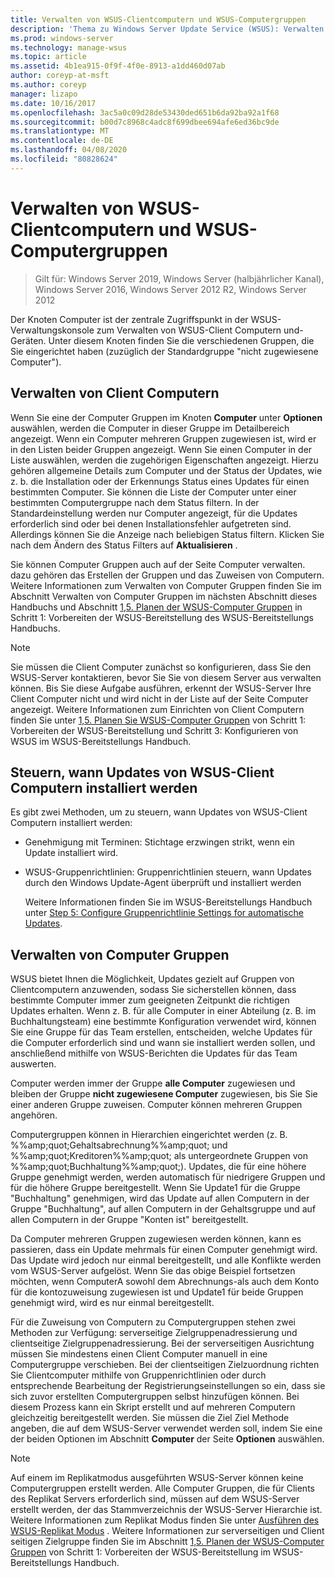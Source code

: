 ```yaml
---
title: Verwalten von WSUS-Clientcomputern und WSUS-Computergruppen
description: 'Thema zu Windows Server Update Service (WSUS): Verwalten von Client Computern und-Gruppen'
ms.prod: windows-server
ms.technology: manage-wsus
ms.topic: article
ms.assetid: 4b1ea915-0f9f-4f0e-8913-a1dd460d07ab
author: coreyp-at-msft
ms.author: coreyp
manager: lizapo
ms.date: 10/16/2017
ms.openlocfilehash: 3ac5a0c09d28de53430ded651b6da92ba92a1f68
ms.sourcegitcommit: b00d7c8968c4adc8f699dbee694afe6ed36bc9de
ms.translationtype: MT
ms.contentlocale: de-DE
ms.lasthandoff: 04/08/2020
ms.locfileid: "80828624"
---
```

# <a name="managing-wsus-client-computers-and-wsus-computer-groups"></a>Verwalten von WSUS-Clientcomputern und WSUS-Computergruppen

>Gilt für: Windows Server 2019, Windows Server (halbjährlicher Kanal), Windows Server 2016, Windows Server 2012 R2, Windows Server 2012

Der Knoten Computer ist der zentrale Zugriffspunkt in der WSUS-Verwaltungskonsole zum Verwalten von WSUS-Client Computern und-Geräten. Unter diesem Knoten finden Sie die verschiedenen Gruppen, die Sie eingerichtet haben (zuzüglich der Standardgruppe "nicht zugewiesene Computer").

## <a name="managing-client-computers"></a>Verwalten von Client Computern
Wenn Sie eine der Computer Gruppen im Knoten **Computer** unter **Optionen** auswählen, werden die Computer in dieser Gruppe im Detailbereich angezeigt. Wenn ein Computer mehreren Gruppen zugewiesen ist, wird er in den Listen beider Gruppen angezeigt. Wenn Sie einen Computer in der Liste auswählen, werden die zugehörigen Eigenschaften angezeigt. Hierzu gehören allgemeine Details zum Computer und der Status der Updates, wie z. b. die Installation oder der Erkennungs Status eines Updates für einen bestimmten Computer. Sie können die Liste der Computer unter einer bestimmten Computergruppe nach dem Status filtern. In der Standardeinstellung werden nur Computer angezeigt, für die Updates erforderlich sind oder bei denen Installationsfehler aufgetreten sind. Allerdings können Sie die Anzeige nach beliebigen Status filtern. Klicken Sie nach dem Ändern des Status Filters auf **Aktualisieren** .

Sie können Computer Gruppen auch auf der Seite Computer verwalten. dazu gehören das Erstellen der Gruppen und das Zuweisen von Computern. Weitere Informationen zum Verwalten von Computer Gruppen finden Sie im Abschnitt Verwalten von Computer Gruppen im nächsten Abschnitt dieses Handbuchs und Abschnitt [1,5. Planen der WSUS-Computer Gruppen](../plan/plan-your-wsus-deployment.md#15-plan-wsus-computer-groups) in Schritt 1: Vorbereiten der WSUS-Bereitstellung des WSUS-Bereitstellungs Handbuchs.

> [!NOTE]
> Sie müssen die Client Computer zunächst so konfigurieren, dass Sie den WSUS-Server kontaktieren, bevor Sie Sie von diesem Server aus verwalten können. Bis Sie diese Aufgabe ausführen, erkennt der WSUS-Server Ihre Client Computer nicht und wird nicht in der Liste auf der Seite Computer angezeigt. Weitere Informationen zum Einrichten von Client Computern finden Sie unter [1,5. Planen Sie WSUS-Computer Gruppen](../plan/plan-your-wsus-deployment.md#15-plan-wsus-computer-groups) von Schritt 1: Vorbereiten der WSUS-Bereitstellung und Schritt 3: Konfigurieren von WSUS im WSUS-Bereitstellungs Handbuch.

## <a name="controlling-when-wsus-client-computers-install-updates"></a>Steuern, wann Updates von WSUS-Client Computern installiert werden
Es gibt zwei Methoden, um zu steuern, wann Updates von WSUS-Client Computern installiert werden:

-   Genehmigung mit Terminen: Stichtage erzwingen strikt, wenn ein Update installiert wird.

-   WSUS-Gruppenrichtlinien: Gruppenrichtlinien steuern, wann Updates durch den Windows Update-Agent überprüft und installiert werden

    Weitere Informationen finden Sie im WSUS-Bereitstellungs Handbuch unter [Step 5: Configure Gruppenrichtlinie Settings for automatische Updates](../deploy/4-configure-group-policy-settings-for-automatic-updates.md).

## <a name="managing-computer-groups"></a>Verwalten von Computer Gruppen
WSUS bietet Ihnen die Möglichkeit, Updates gezielt auf Gruppen von Clientcomputern anzuwenden, sodass Sie sicherstellen können, dass bestimmte Computer immer zum geeigneten Zeitpunkt die richtigen Updates erhalten. Wenn z. B. für alle Computer in einer Abteilung (z. B. im Buchhaltungsteam) eine bestimmte Konfiguration verwendet wird, können Sie eine Gruppe für das Team erstellen, entscheiden, welche Updates für die Computer erforderlich sind und wann sie installiert werden sollen, und anschließend mithilfe von WSUS-Berichten die Updates für das Team auswerten.

Computer werden immer der Gruppe **alle Computer** zugewiesen und bleiben der Gruppe **nicht zugewiesene Computer** zugewiesen, bis Sie Sie einer anderen Gruppe zuweisen. Computer können mehreren Gruppen angehören.

Computergruppen können in Hierarchien eingerichtet werden (z. B. %%amp;quot;Gehaltsabrechnung%%amp;quot; und %%amp;quot;Kreditoren%%amp;quot; als untergeordnete Gruppen von %%amp;quot;Buchhaltung%%amp;quot;). Updates, die für eine höhere Gruppe genehmigt werden, werden automatisch für niedrigere Gruppen und für die höhere Gruppe bereitgestellt. Wenn Sie Update1 für die Gruppe "Buchhaltung" genehmigen, wird das Update auf allen Computern in der Gruppe "Buchhaltung", auf allen Computern in der Gehaltsgruppe und auf allen Computern in der Gruppe "Konten ist" bereitgestellt.

Da Computer mehreren Gruppen zugewiesen werden können, kann es passieren, dass ein Update mehrmals für einen Computer genehmigt wird. Das Update wird jedoch nur einmal bereitgestellt, und alle Konflikte werden vom WSUS-Server aufgelöst. Wenn Sie das obige Beispiel fortsetzen möchten, wenn ComputerA sowohl dem Abrechnungs-als auch dem Konto für die kontozuweisung zugewiesen ist und Update1 für beide Gruppen genehmigt wird, wird es nur einmal bereitgestellt.

Für die Zuweisung von Computern zu Computergruppen stehen zwei Methoden zur Verfügung: serverseitige Zielgruppenadressierung und clientseitige Zielgruppenadressierung. Bei der serverseitigen Ausrichtung müssen Sie mindestens einen Client Computer manuell in eine Computergruppe verschieben. Bei der clientseitigen Zielzuordnung richten Sie Clientcomputer mithilfe von Gruppenrichtlinien oder durch entsprechende Bearbeitung der Registrierungseinstellungen so ein, dass sie sich zuvor erstellten Computergruppen selbst hinzufügen können. Bei diesem Prozess kann ein Skript erstellt und auf mehreren Computern gleichzeitig bereitgestellt werden. Sie müssen die Ziel Ziel Methode angeben, die auf dem WSUS-Server verwendet werden soll, indem Sie eine der beiden Optionen im Abschnitt **Computer** der Seite **Optionen** auswählen.

> [!NOTE]
> Auf einem im Replikatmodus ausgeführten WSUS-Server können keine Computergruppen erstellt werden. Alle Computer Gruppen, die für Clients des Replikat Servers erforderlich sind, müssen auf dem WSUS-Server erstellt werden, der das Stammverzeichnis der WSUS-Server Hierarchie ist. Weitere Informationen zum Replikat Modus finden Sie unter [Ausführen des WSUS-Replikat Modus](running-wsus-replica-mode.md) . Weitere Informationen zur serverseitigen und Client seitigen Zielgruppe finden Sie im Abschnitt [1,5. Planen der WSUS-Computer Gruppen](../plan/plan-your-wsus-deployment.md#15-plan-wsus-computer-groups) von Schritt 1: Vorbereiten der WSUS-Bereitstellung im WSUS-Bereitstellungs Handbuch.


